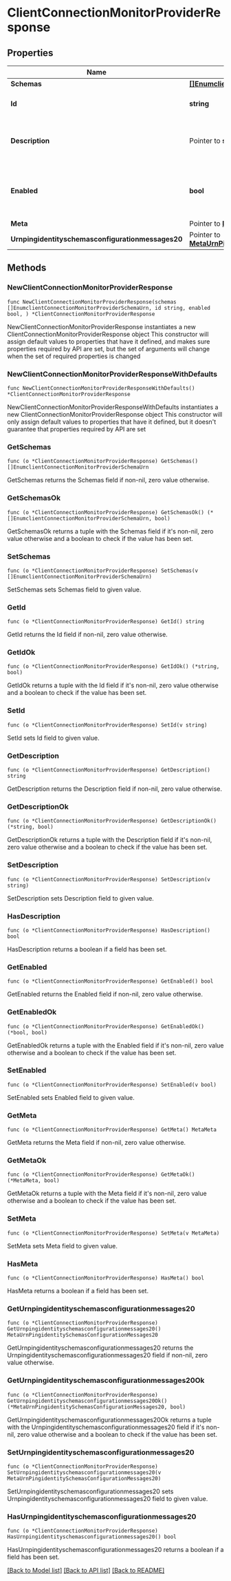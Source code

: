 # ClientConnectionMonitorProviderResponse

## Properties

Name | Type | Description | Notes
------------ | ------------- | ------------- | -------------
**Schemas** | [**[]EnumclientConnectionMonitorProviderSchemaUrn**](EnumclientConnectionMonitorProviderSchemaUrn.md) |  | 
**Id** | **string** | Name of the Monitor Provider | 
**Description** | Pointer to **string** | A description for this Monitor Provider | [optional] 
**Enabled** | **bool** | Indicates whether the Monitor Provider is enabled for use. | 
**Meta** | Pointer to [**MetaMeta**](MetaMeta.md) |  | [optional] 
**Urnpingidentityschemasconfigurationmessages20** | Pointer to [**MetaUrnPingidentitySchemasConfigurationMessages20**](MetaUrnPingidentitySchemasConfigurationMessages20.md) |  | [optional] 

## Methods

### NewClientConnectionMonitorProviderResponse

`func NewClientConnectionMonitorProviderResponse(schemas []EnumclientConnectionMonitorProviderSchemaUrn, id string, enabled bool, ) *ClientConnectionMonitorProviderResponse`

NewClientConnectionMonitorProviderResponse instantiates a new ClientConnectionMonitorProviderResponse object
This constructor will assign default values to properties that have it defined,
and makes sure properties required by API are set, but the set of arguments
will change when the set of required properties is changed

### NewClientConnectionMonitorProviderResponseWithDefaults

`func NewClientConnectionMonitorProviderResponseWithDefaults() *ClientConnectionMonitorProviderResponse`

NewClientConnectionMonitorProviderResponseWithDefaults instantiates a new ClientConnectionMonitorProviderResponse object
This constructor will only assign default values to properties that have it defined,
but it doesn't guarantee that properties required by API are set

### GetSchemas

`func (o *ClientConnectionMonitorProviderResponse) GetSchemas() []EnumclientConnectionMonitorProviderSchemaUrn`

GetSchemas returns the Schemas field if non-nil, zero value otherwise.

### GetSchemasOk

`func (o *ClientConnectionMonitorProviderResponse) GetSchemasOk() (*[]EnumclientConnectionMonitorProviderSchemaUrn, bool)`

GetSchemasOk returns a tuple with the Schemas field if it's non-nil, zero value otherwise
and a boolean to check if the value has been set.

### SetSchemas

`func (o *ClientConnectionMonitorProviderResponse) SetSchemas(v []EnumclientConnectionMonitorProviderSchemaUrn)`

SetSchemas sets Schemas field to given value.


### GetId

`func (o *ClientConnectionMonitorProviderResponse) GetId() string`

GetId returns the Id field if non-nil, zero value otherwise.

### GetIdOk

`func (o *ClientConnectionMonitorProviderResponse) GetIdOk() (*string, bool)`

GetIdOk returns a tuple with the Id field if it's non-nil, zero value otherwise
and a boolean to check if the value has been set.

### SetId

`func (o *ClientConnectionMonitorProviderResponse) SetId(v string)`

SetId sets Id field to given value.


### GetDescription

`func (o *ClientConnectionMonitorProviderResponse) GetDescription() string`

GetDescription returns the Description field if non-nil, zero value otherwise.

### GetDescriptionOk

`func (o *ClientConnectionMonitorProviderResponse) GetDescriptionOk() (*string, bool)`

GetDescriptionOk returns a tuple with the Description field if it's non-nil, zero value otherwise
and a boolean to check if the value has been set.

### SetDescription

`func (o *ClientConnectionMonitorProviderResponse) SetDescription(v string)`

SetDescription sets Description field to given value.

### HasDescription

`func (o *ClientConnectionMonitorProviderResponse) HasDescription() bool`

HasDescription returns a boolean if a field has been set.

### GetEnabled

`func (o *ClientConnectionMonitorProviderResponse) GetEnabled() bool`

GetEnabled returns the Enabled field if non-nil, zero value otherwise.

### GetEnabledOk

`func (o *ClientConnectionMonitorProviderResponse) GetEnabledOk() (*bool, bool)`

GetEnabledOk returns a tuple with the Enabled field if it's non-nil, zero value otherwise
and a boolean to check if the value has been set.

### SetEnabled

`func (o *ClientConnectionMonitorProviderResponse) SetEnabled(v bool)`

SetEnabled sets Enabled field to given value.


### GetMeta

`func (o *ClientConnectionMonitorProviderResponse) GetMeta() MetaMeta`

GetMeta returns the Meta field if non-nil, zero value otherwise.

### GetMetaOk

`func (o *ClientConnectionMonitorProviderResponse) GetMetaOk() (*MetaMeta, bool)`

GetMetaOk returns a tuple with the Meta field if it's non-nil, zero value otherwise
and a boolean to check if the value has been set.

### SetMeta

`func (o *ClientConnectionMonitorProviderResponse) SetMeta(v MetaMeta)`

SetMeta sets Meta field to given value.

### HasMeta

`func (o *ClientConnectionMonitorProviderResponse) HasMeta() bool`

HasMeta returns a boolean if a field has been set.

### GetUrnpingidentityschemasconfigurationmessages20

`func (o *ClientConnectionMonitorProviderResponse) GetUrnpingidentityschemasconfigurationmessages20() MetaUrnPingidentitySchemasConfigurationMessages20`

GetUrnpingidentityschemasconfigurationmessages20 returns the Urnpingidentityschemasconfigurationmessages20 field if non-nil, zero value otherwise.

### GetUrnpingidentityschemasconfigurationmessages20Ok

`func (o *ClientConnectionMonitorProviderResponse) GetUrnpingidentityschemasconfigurationmessages20Ok() (*MetaUrnPingidentitySchemasConfigurationMessages20, bool)`

GetUrnpingidentityschemasconfigurationmessages20Ok returns a tuple with the Urnpingidentityschemasconfigurationmessages20 field if it's non-nil, zero value otherwise
and a boolean to check if the value has been set.

### SetUrnpingidentityschemasconfigurationmessages20

`func (o *ClientConnectionMonitorProviderResponse) SetUrnpingidentityschemasconfigurationmessages20(v MetaUrnPingidentitySchemasConfigurationMessages20)`

SetUrnpingidentityschemasconfigurationmessages20 sets Urnpingidentityschemasconfigurationmessages20 field to given value.

### HasUrnpingidentityschemasconfigurationmessages20

`func (o *ClientConnectionMonitorProviderResponse) HasUrnpingidentityschemasconfigurationmessages20() bool`

HasUrnpingidentityschemasconfigurationmessages20 returns a boolean if a field has been set.


[[Back to Model list]](../README.md#documentation-for-models) [[Back to API list]](../README.md#documentation-for-api-endpoints) [[Back to README]](../README.md)


